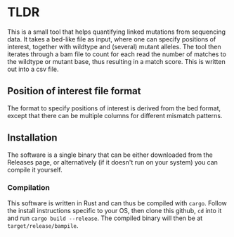 # TLDR

This is a small tool that helps quantifying linked mutations from sequencing data. 
It takes a bed-like file as input, where one can specify positions of interest, 
together with wildtype and (several) mutant alleles. The tool then iterates through
a bam file to count for each read the number of matches to the wildtype or mutant 
base, thus resulting in a match score. This is written out into a csv file. 

## Position of interest file format

The format to specify positions of interest is derived from the bed format, except
that there can be multiple columns for different mismatch patterns. 

## Installation

The software is a single binary that can be either downloaded from the Releases page, 
or alternatively (if it doesn't run on your system) you can compile it yourself. 

### Compilation 

This software is written in Rust and can thus be compiled with `cargo`. Follow the 
install instructions specific to your OS, then clone this github, `cd` into it and
run `cargo build --release`. The compiled binary will then be at `target/release/bampile`. 
